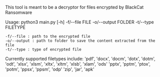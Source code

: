 This tool is meant to be a decryptor for files encrypted by BlackCat Ransomware

Usage:
    python3 main.py [-h] -f/--file FILE -o/--output FOLDER -t/--type FILETYPE

    -f/--file : path to the encrypted file
    -o/--output : path to folder to save the content extracted from the file
    -t/--type : type of encrypted file

Currently supported filetypes include:
    'pdf', 
    'docx', 'docm', 'dotx', 'dotm', 'odt',
    'xlsx', 'xlsm', 'xltx', 'xltm', 'xlsb', 'xlam', 'ods'
    'pptx', 'pptm', 'ptox', 'potm', 'ppsx', 'ppsm', 'odp'
    'zip', 'jar', 'apk'
